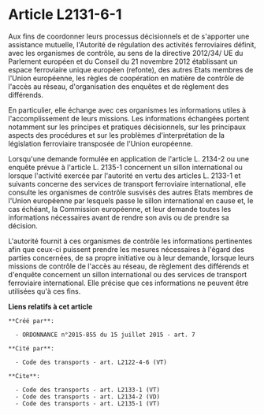# Article L2131-6-1

Aux fins de coordonner leurs processus décisionnels et de s'apporter une assistance mutuelle, l'Autorité de régulation des
activités ferroviaires définit, avec les organismes de contrôle, au sens de la directive 2012/34/ UE du Parlement européen et
du Conseil du 21 novembre 2012 établissant un espace ferroviaire unique européen (refonte), des autres Etats membres de
l'Union européenne, les règles de coopération en matière de contrôle de l'accès au réseau, d'organisation des enquêtes et de
règlement des différends. 

En particulier, elle échange avec ces organismes les informations utiles à l'accomplissement de leurs missions. Les
informations échangées portent notamment sur les principes et pratiques décisionnels, sur les principaux aspects des
procédures et sur les problèmes d'interprétation de la législation ferroviaire transposée de l'Union européenne. 

Lorsqu'une demande formulée en application de l'article L. 2134-2 ou une enquête prévue à l'article L. 2135-1 concernent un
sillon international ou lorsque l'activité exercée par l'autorité en vertu des articles L. 2133-1 et suivants concerne des
services de transport ferroviaire international, elle consulte les organismes de contrôle susvisés des autres Etats membres
de l'Union européenne par lesquels passe le sillon international en cause et, le cas échéant, la Commission européenne, et
leur demande toutes les informations nécessaires avant de rendre son avis ou de prendre sa décision. 

L'autorité fournit à ces organismes de contrôle les informations pertinentes afin que ceux-ci puissent prendre les mesures
nécessaires à l'égard des parties concernées, de sa propre initiative ou à leur demande, lorsque leurs missions de contrôle
de l'accès au réseau, de règlement des différends et d'enquête concernent un sillon international ou des services de
transport ferroviaire international. Elle précise que ces informations ne peuvent être utilisées qu'à ces fins.

**Liens relatifs à cet article**

	**Créé par**:

	  - ORDONNANCE n°2015-855 du 15 juillet 2015 - art. 7

	**Cité par**:

	  - Code des transports - art. L2122-4-6 (VT)

	**Cite**:

	  - Code des transports - art. L2133-1 (VT)
	  - Code des transports - art. L2134-2 (VD)
	  - Code des transports - art. L2135-1 (VT)
